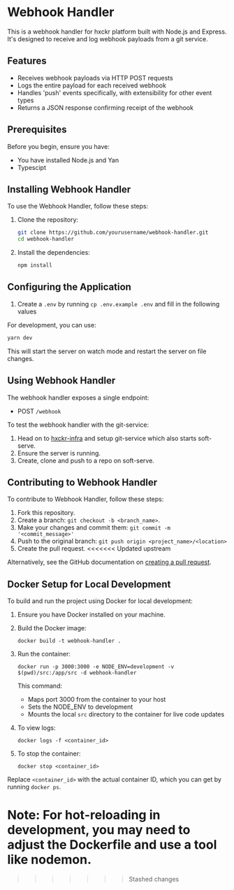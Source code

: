 # Webhook Handler

This is a webhook handler for hxckr platform built with Node.js and Express. It's designed to receive and log webhook payloads from a git service.

## Features

- Receives webhook payloads via HTTP POST requests
- Logs the entire payload for each received webhook
- Handles 'push' events specifically, with extensibility for other event types
- Returns a JSON response confirming receipt of the webhook

## Prerequisites

Before you begin, ensure you have:

- You have installed Node.js and Yan
- Typescipt

## Installing Webhook Handler

To use the Webhook Handler, follow these steps:

1. Clone the repository:
   ```bash
   git clone https://github.com/yourusername/webhook-handler.git
   cd webhook-handler
   ```

2. Install the dependencies:
   ```bash
   npm install
   ```

## Configuring the Application

1. Create a `.env` by running `cp .env.example .env` and fill in the following values

For development, you can use:
```bash
yarn dev
```
This will start the server on watch mode and restart the server on file changes.

## Using Webhook Handler

The webhook handler exposes a single endpoint:

- POST `/webhook`

To test the webhook handler with the git-service:

1. Head on to [hxckr-infra]() and setup git-service which also starts soft-serve.
2. Ensure the server is running.
3. Create, clone and push to a repo on soft-serve.

## Contributing to Webhook Handler

To contribute to Webhook Handler, follow these steps:

1. Fork this repository.
2. Create a branch: `git checkout -b <branch_name>`.
3. Make your changes and commit them: `git commit -m '<commit_message>'`
4. Push to the original branch: `git push origin <project_name>/<location>`
5. Create the pull request.
<<<<<<< Updated upstream

Alternatively, see the GitHub documentation on [creating a pull request](https://help.github.com/articles/creating-a-pull-request/).

## Docker Setup for Local Development

To build and run the project using Docker for local development:

1. Ensure you have Docker installed on your machine.

2. Build the Docker image:
   ```
   docker build -t webhook-handler .
   ```

3. Run the container:
   ```
   docker run -p 3000:3000 -e NODE_ENV=development -v $(pwd)/src:/app/src -d webhook-handler
   ```

   This command:
   - Maps port 3000 from the container to your host
   - Sets the NODE_ENV to development
   - Mounts the local `src` directory to the container for live code updates

4. To view logs:
   ```
   docker logs -f <container_id>
   ```

5. To stop the container:
   ```
   docker stop <container_id>
   ```

Replace `<container_id>` with the actual container ID, which you can get by running `docker ps`.

Note: For hot-reloading in development, you may need to adjust the Dockerfile and use a tool like nodemon.
=======
>>>>>>> Stashed changes
